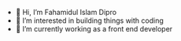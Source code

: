 - 👋 Hi, I’m Fahamidul Islam Dipro
- 👀 I’m interested in building things with coding 
- 🌱 I’m currently working as a front end developer

<!---
DiproFlyFar/DiproFlyFar is a ✨ special ✨ repository because its `README.md` (this file) appears on your GitHub profile.
You can click the Preview link to take a look at your changes.
--->

